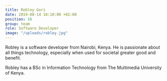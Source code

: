 ```yaml
---
title: Robley Gori
date: 2019-08-14 10:10:00 +02:00
position: 16
group: team
role: Software Developer
image: "/uploads/robley.jpg"
---
```


Robley is a software developer from Nairobi, Kenya. He is passionate about all things technology, especially when used for societal greater good and benefit.

Robley has a BSc in Information Technology from The Multimedia University of Kenya.